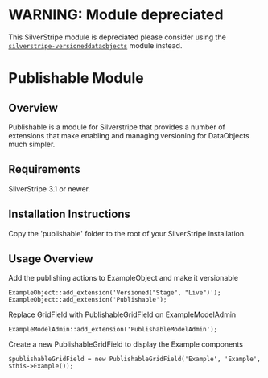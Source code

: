 # WARNING: Module depreciated

This SilverStripe module is depreciated please consider using the
[`silverstripe-versioneddataobjects`](https://github.com/heyday/silverstripe-versioneddataobjects) module instead.

# Publishable Module

## Overview

Publishable is a module for Silverstripe that provides a number of extensions that make enabling and managing versioning for DataObjects much simpler.

## Requirements

SilverStripe 3.1 or newer.

## Installation Instructions

Copy the 'publishable' folder to the root of your SilverStripe installation.

## Usage Overview

Add the publishing actions to ExampleObject and make it versionable

	ExampleObject::add_extension('Versioned("Stage", "Live")');
	ExampleObject::add_extension('Publishable');

Replace GridField with PublishableGridField on ExampleModelAdmin

	ExampleModelAdmin::add_extension('PublishableModelAdmin');

Create a new PublishableGridField to display the Example components

	$publishableGridField = new PublishableGridField('Example', 'Example', $this->Example());
